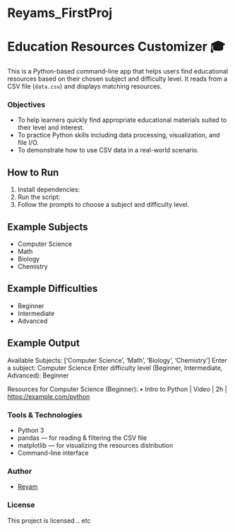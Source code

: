 # Reyams_FirstProj
# Education Resources Customizer 🎓

This is a Python-based command-line app that helps users find educational resources based on their chosen subject and difficulty level. It reads from a CSV file (`data.csv`) and displays matching resources.
### Objectives

- To help learners quickly find appropriate educational materials suited to their level and interest.
- To practice Python skills including data processing, visualization, and file I/O.
- To demonstrate how to use CSV data in a real-world scenario.

## How to Run
1. Install dependencies:
2. Run the script:
3. Follow the prompts to choose a subject and difficulty level.

## Example Subjects
- Computer Science
- Math
- Biology
- Chemistry

## Example Difficulties
- Beginner
- Intermediate
- Advanced

## Example Output
Available Subjects: [‘Computer Science’, ‘Math’, ‘Biology’, ‘Chemistry’]
Enter a subject: Computer Science
Enter difficulty level (Beginner, Intermediate, Advanced): Beginner

Resources for Computer Science (Beginner):
	•	Intro to Python | Video | 2h | https://example.com/python

###  Tools & Technologies

- Python 3
- pandas — for reading & filtering the CSV file
- matplotlib — for visualizing the resources distribution
- Command-line interface
###  Author
- [Reyam](https://github.com/reyamm)

###  License
This project is licensed .. etc